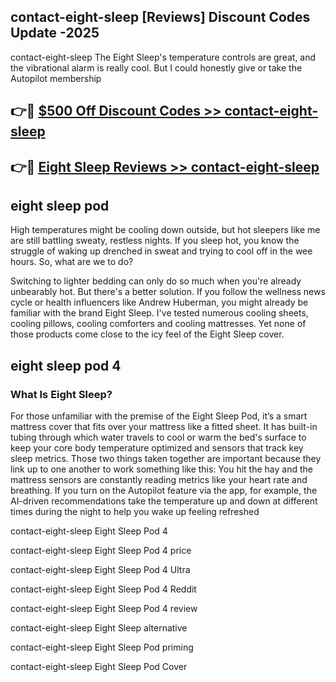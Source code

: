 ## contact-eight-sleep [Reviews​] Discount Codes Update -2025

contact-eight-sleep The Eight Sleep's temperature controls are great, and the vibrational alarm is really cool. But I could honestly give or take the Autopilot membership

## 👉🔴 [$500 Off Discount Codes >> contact-eight-sleep](http://download.freeplayer.one?title=contact-eight-sleep&ref=18-ES)

## 👉🔴 [Eight Sleep Reviews >> contact-eight-sleep](http://download.freeplayer.one?title=contact-eight-sleep&ref=18-ES)

## eight sleep pod

High temperatures might be cooling down outside, but hot sleepers like me are still battling sweaty, restless nights. If you sleep hot, you know the struggle of waking up drenched in sweat and trying to cool off in the wee hours. So, what are we to do?

Switching to lighter bedding can only do so much when you're already unbearably hot. But there's a better solution. If you follow the wellness news cycle or health influencers like Andrew Huberman, you might already be familiar with the brand Eight Sleep. I've tested numerous cooling sheets, cooling pillows, cooling comforters and cooling mattresses. Yet none of those products come close to the icy feel of the Eight Sleep cover.

## eight sleep pod 4

### What Is Eight Sleep?

For those unfamiliar with the premise of the Eight Sleep Pod, it’s a smart mattress cover that fits over your mattress like a fitted sheet. It has built-in tubing through which water travels to cool or warm the bed's surface to keep your core body temperature optimized and sensors that track key sleep metrics. Those two things taken together are important because they link up to one another to work something like this: You hit the hay and the mattress sensors are constantly reading metrics like your heart rate and breathing. If you turn on the Autopilot feature via the app, for example, the AI-driven recommendations take the temperature up and down at different times during the night to help you wake up feeling refreshed

contact-eight-sleep Eight Sleep Pod 4

contact-eight-sleep Eight Sleep Pod 4 price

contact-eight-sleep Eight Sleep Pod 4 Ultra

contact-eight-sleep Eight Sleep Pod 4 Reddit

contact-eight-sleep Eight Sleep Pod 4 review

contact-eight-sleep Eight Sleep alternative

contact-eight-sleep Eight Sleep Pod priming

contact-eight-sleep Eight Sleep Pod Cover